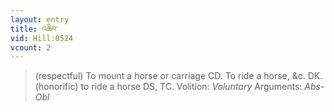 ```yaml
---
layout: entry
title: འཆིབ་
vid: Hill:0524
vcount: 2
---
```

> (respectful) To mount a horse or carriage CD\. To ride a horse, &c\. DK\. (honorific) to ride a horse DS, TC\.
> Volition: _Voluntary_
> Arguments: _Abs-Obl_


